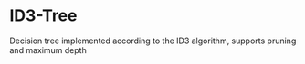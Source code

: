 # ID3-Tree
Decision tree implemented according to the ID3 algorithm, supports pruning and maximum depth
